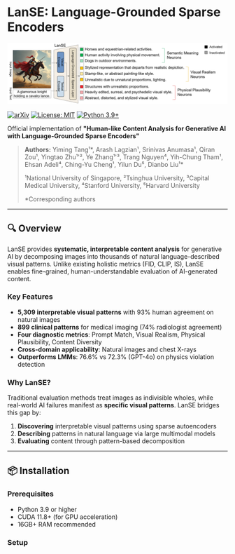 # LanSE: Language-Grounded Sparse Encoders

<div align="center">
  <a href="https://arxiv.org/abs/2508.18236">
    <img src="./LanSE.png" alt="LanSE Paper" width="1200">
  </a>
</div>

[![arXiv](https://img.shields.io/badge/arXiv-2508.18236-b31b1b.svg)](https://arxiv.org/pdf/2508.18236)
[![License: MIT](https://img.shields.io/badge/License-MIT-yellow.svg)](https://opensource.org/licenses/MIT)
[![Python 3.9+](https://img.shields.io/badge/python-3.9+-blue.svg)](https://www.python.org/downloads/)


Official implementation of **"Human-like Content Analysis for Generative AI with Language-Grounded Sparse Encoders"**

> **Authors:** Yiming Tang¹*, Arash Lagzian¹, Srinivas Anumasa¹, Qiran Zou¹, Yingtao Zhu¹'², Ye Zhang¹'³, Trang Nguyen⁴, Yih-Chung Tham¹, Ehsan Adeli⁴, Ching-Yu Cheng¹, Yilun Du⁵, Dianbo Liu¹*
>
> ¹National University of Singapore, ²Tsinghua University, ³Capital Medical University, ⁴Stanford University, ⁵Harvard University
>
> *Corresponding authors

---

## 🔍 Overview

LanSE provides **systematic, interpretable content analysis** for generative AI by decomposing images into thousands of natural language-described visual patterns. Unlike existing holistic metrics (FID, CLIP, IS), LanSE enables fine-grained, human-understandable evaluation of AI-generated content.

### Key Features

- **5,309 interpretable visual patterns** with 93% human agreement on natural images
- **899 clinical patterns** for medical imaging (74% radiologist agreement)
- **Four diagnostic metrics**: Prompt Match, Visual Realism, Physical Plausibility, Content Diversity
- **Cross-domain applicability**: Natural images and chest X-rays
- **Outperforms LMMs**: 76.6% vs 72.3% (GPT-4o) on physics violation detection

### Why LanSE?

Traditional evaluation methods treat images as indivisible wholes, while real-world AI failures manifest as **specific visual patterns**. LanSE bridges this gap by:

1. **Discovering** interpretable visual patterns using sparse autoencoders
2. **Describing** patterns in natural language via large multimodal models
3. **Evaluating** content through pattern-based decomposition

---

## 📦 Installation

### Prerequisites

- Python 3.9 or higher
- CUDA 11.8+ (for GPU acceleration)
- 16GB+ RAM recommended

### Setup
```bash
